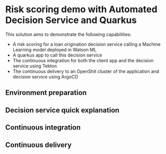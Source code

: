 # Risk scoring demo with Automated Decision Service and Quarkus

This solution aims to demonstrate the following capabilities:

* A risk scoring for a loan origination decision service calling a Machine Learning model deployed in Watson ML
* A quarkus app to call this decision service
* The continuous integration for both the client app and the decision service using Tekton
* The continuous delivery to an OpenShit cluster of the application and decision service using ArgoCD


## Environment preparation

## Decision service quick explanation

## Continuous integration


## Continuous delivery


